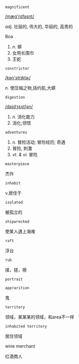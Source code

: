 `magnificent`

[/mæg'nɪfəsnt/](cmd://Speak/_us_/magnificent)

*adj.* 壮丽的, 伟大的, 华丽的, 高贵的

Boa 

1. *n.* 蟒
2. 女用长围巾
3. 王蛇

`constrictor`

[/kən'strɪktɚ/](cmd://Speak/_us_/constrictor)

*n.* 使压缩之物,括约肌,大蟒

`digestion`

[/daɪdʒɛstʃən/](cmd://Speak/_us_/digestion)

1. *n.* 消化能力
2. 消化;领悟

`adventures`

1. *n.* 冒险活动; 冒险经历; 奇遇
2. 冒险, 刺激
3. *vt. & vi.* 冒险

`masterpiece`

杰作

`inhabit`

v.居住于

`isolated`

被孤立的

`shipwrecked`

使某人遇上海难

`raft`

浮台

`rub`

揉，搓，擦

`portrait`

`apprarition`

鬼

`territory`

领域，某某某的领域，和area不一样

`inhabited territory `

居住领域

wine merchant

红酒商人